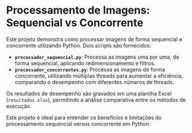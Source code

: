 # Processamento de Imagens: Sequencial vs Concorrente

Este projeto demonstra como processar imagens de forma sequencial e concorrente utilizando Python. Dois scripts são fornecidos:

- **`processador_sequencial.py`**: Processa as imagens uma por uma, de forma sequencial, aplicando redimensionamento e filtros.
- **`processador_concorrentes.py`**: Processa as imagens de forma concorrente, utilizando múltiplas threads para aumentar a eficiência, comparando o desempenho com diferentes números de threads.

Os resultados de desempenho são gravados em uma planilha Excel (`resultados.xlsx`), permitindo a análise comparativa entre os métodos de execução.

Este projeto é ideal para entender os benefícios e limitações do processamento sequencial versus concorrente em Python.
